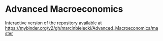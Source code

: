 # Advanced Macroeconomics

Interactive version of the repository available at https://mybinder.org/v2/gh/marcinbielecki/Advanced_Macroeconomics/master